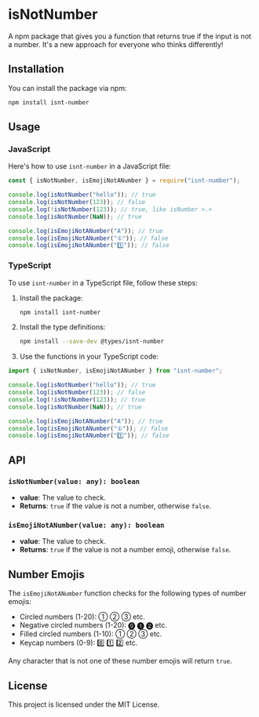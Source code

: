 # isNotNumber

A npm package that gives you a function that returns true if the input is not a number.
It's a new approach for everyone who thinks differently!

## Installation

You can install the package via npm:

```bash
npm install isnt-number
```

## Usage

### JavaScript

Here's how to use `isnt-number` in a JavaScript file:

```javascript
const { isNotNumber, isEmojiNotANumber } = require("isnt-number");

console.log(isNotNumber("hello")); // true
console.log(isNotNumber(123)); // false
console.log(!isNotNumber(123)); // true, like isNumber >.<
console.log(isNotNumber(NaN)); // true

console.log(isEmojiNotANumber("A")); // true
console.log(isEmojiNotANumber("①")); // false
console.log(isEmojiNotANumber("1️⃣")); // false
```

### TypeScript

To use `isnt-number` in a TypeScript file, follow these steps:

1. Install the package:

   ```bash
   npm install isnt-number
   ```

2. Install the type definitions:

   ```bash
   npm install --save-dev @types/isnt-number
   ```

3. Use the functions in your TypeScript code:

```javascript
import { isNotNumber, isEmojiNotANumber } from "isnt-number";

console.log(isNotNumber("hello")); // true
console.log(isNotNumber(123)); // false
console.log(!isNotNumber(123)); // true
console.log(isNotNumber(NaN)); // true

console.log(isEmojiNotANumber("A")); // true
console.log(isEmojiNotANumber("①")); // false
console.log(isEmojiNotANumber("1️⃣")); // false
```

## API

### `isNotNumber(value: any): boolean`

- **value**: The value to check.
- **Returns**: `true` if the value is not a number, otherwise `false`.

### `isEmojiNotANumber(value: any): boolean`

- **value**: The value to check.
- **Returns**: `true` if the value is not a number emoji, otherwise `false`.

## Number Emojis

The `isEmojiNotANumber` function checks for the following types of number emojis:

- Circled numbers (1-20): ① ② ③ etc.
- Negative circled numbers (1-20): ⓿ ❶ ❷ etc.
- Filled circled numbers (1-10): ➀ ➁ ➂ etc.
- Keycap numbers (0-9): 0️⃣ 1️⃣ 2️⃣ etc.

Any character that is not one of these number emojis will return `true`.

## License

This project is licensed under the MIT License.
